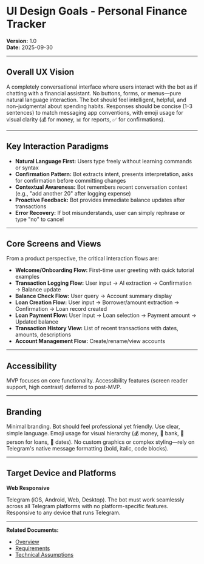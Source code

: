 # UI Design Goals - Personal Finance Tracker

**Version:** 1.0  
**Date:** 2025-09-30

---

## Overall UX Vision

A completely conversational interface where users interact with the bot as if chatting with a financial assistant. No buttons, forms, or menus—pure natural language interaction. The bot should feel intelligent, helpful, and non-judgmental about spending habits. Responses should be concise (1-3 sentences) to match messaging app conventions, with emoji usage for visual clarity (💰 for money, 📊 for reports, ✅ for confirmations).

---

## Key Interaction Paradigms

- **Natural Language First:** Users type freely without learning commands or syntax
- **Confirmation Pattern:** Bot extracts intent, presents interpretation, asks for confirmation before committing changes
- **Contextual Awareness:** Bot remembers recent conversation context (e.g., "add another 20" after logging expense)
- **Proactive Feedback:** Bot provides immediate balance updates after transactions
- **Error Recovery:** If bot misunderstands, user can simply rephrase or type "no" to cancel

---

## Core Screens and Views

From a product perspective, the critical interaction flows are:

- **Welcome/Onboarding Flow:** First-time user greeting with quick tutorial examples
- **Transaction Logging Flow:** User input → AI extraction → Confirmation → Balance update
- **Balance Check Flow:** User query → Account summary display
- **Loan Creation Flow:** User input → Borrower/amount extraction → Confirmation → Loan record created
- **Loan Payment Flow:** User input → Loan selection → Payment amount → Updated balance
- **Transaction History View:** List of recent transactions with dates, amounts, descriptions
- **Account Management Flow:** Create/rename/view accounts

---

## Accessibility

MVP focuses on core functionality. Accessibility features (screen reader support, high contrast) deferred to post-MVP.

---

## Branding

Minimal branding. Bot should feel professional yet friendly. Use clear, simple language. Emoji usage for visual hierarchy (💰 money, 🏦 bank, 👤 person for loans, 📅 dates). No custom graphics or complex styling—rely on Telegram's native message formatting (bold, italic, code blocks).

---

## Target Device and Platforms

**Web Responsive**

Telegram (iOS, Android, Web, Desktop). The bot must work seamlessly across all Telegram platforms with no platform-specific features. Responsive to any device that runs Telegram.

---

**Related Documents:**
- [Overview](./overview.md)
- [Requirements](./requirements.md)
- [Technical Assumptions](./technical-assumptions.md)
